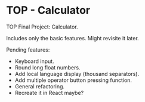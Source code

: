 # TOP - Calculator

TOP Final Project: Calculator.

Includes only the basic features. Might revisite it later.

Pending features:

- Keyboard input.
- Round long float numbers.
- Add local language display (thousand separators).
- Add multiple operator button pressing function.
- General refactoring.
- Recreate it in React maybe?